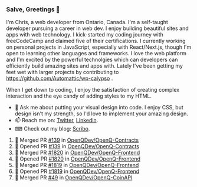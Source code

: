 ### Salve, Greetings 👋

I'm Chris, a web developer from Ontario, Canada. I'm a self-taught developer pursuing a career in web dev. I enjoy building beautiful sites and apps with web technology.
I kick-started my coding journey with freeCodeCamp and claimed five of their certifications.  I currently working on personal projects in JavaScript, especially with React/Next.js, though I'm open to learning other languages and frameworks. I love the web platform and I'm excited by the powerful technolgies which can developers can efficiently build amazing sites and apps with. Lately I've been getting my feet wet with larger projects by contributing to https://github.com/Automattic/wp-calypso .

When I get down to coding, I enjoy the satisfaction of creating complex interaction and the eye candy of adding styles to my HTML. 

- 💬 Ask me about putting your visual design into code. I enjoy CSS, but design isn't my strength, so I'd love to implement your amazing design.
- 📫 Reach me on: [Twitter](https://twitter.com/Christo28120856), [Linkedin](https://www.linkedin.com/in/christopher-stevers-07b9a5204/).
- ⌨ Check out my blog: [Scribo](https://christopherstevers.cf).
<!--
**Christopher-Stevers/Christopher-Stevers** is a ✨ _special_ ✨ repository because its `README.md` (this file) appears on your GitHub profile.

Here are some ideas to get you started:

- 🔭 I’m currently working on ...
- 🌱 I’m currently learning ...
- 👯 I’m looking to collaborate on ...
- 🤔 I’m looking for help with ...
- 😄 Pronouns: ...
- ⚡ Fun fact: ...
-->

<!--START_SECTION:activity-->
1. 🎉 Merged PR [#139](https://github.com/OpenQDev/OpenQ-Contracts/pull/139) in [OpenQDev/OpenQ-Contracts](https://github.com/OpenQDev/OpenQ-Contracts)
2. 💪 Opened PR [#139](https://github.com/OpenQDev/OpenQ-Contracts/pull/139) in [OpenQDev/OpenQ-Contracts](https://github.com/OpenQDev/OpenQ-Contracts)
3. 🎉 Merged PR [#1820](https://github.com/OpenQDev/OpenQ-Frontend/pull/1820) in [OpenQDev/OpenQ-Frontend](https://github.com/OpenQDev/OpenQ-Frontend)
4. 💪 Opened PR [#1820](https://github.com/OpenQDev/OpenQ-Frontend/pull/1820) in [OpenQDev/OpenQ-Frontend](https://github.com/OpenQDev/OpenQ-Frontend)
5. 🎉 Merged PR [#1819](https://github.com/OpenQDev/OpenQ-Frontend/pull/1819) in [OpenQDev/OpenQ-Frontend](https://github.com/OpenQDev/OpenQ-Frontend)
6. 💪 Opened PR [#1819](https://github.com/OpenQDev/OpenQ-Frontend/pull/1819) in [OpenQDev/OpenQ-Frontend](https://github.com/OpenQDev/OpenQ-Frontend)
7. 🎉 Merged PR [#49](https://github.com/OpenQDev/OpenQ-CoinAPI/pull/49) in [OpenQDev/OpenQ-CoinAPI](https://github.com/OpenQDev/OpenQ-CoinAPI)
<!--END_SECTION:activity-->
